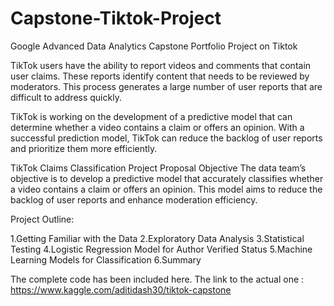 # Capstone-Tiktok-Project
Google Advanced Data Analytics Capstone Portfolio Project on Tiktok


TikTok users have the ability to report videos and comments that contain user claims. These reports identify content that needs to be reviewed by moderators. This process generates a large number of user reports that are difficult to address quickly.

TikTok is working on the development of a predictive model that can determine whether a video contains a claim or offers an opinion. With a successful prediction model, TikTok can reduce the backlog of user reports and prioritize them more efficiently.

TikTok Claims Classification Project Proposal
Objective
The data team’s objective is to develop a predictive model that accurately classifies whether a video contains a claim or offers an opinion. This model aims to reduce the backlog of user reports and enhance moderation efficiency.



Project Outline:


1.Getting Familiar with the Data 
2.Exploratory Data Analysis
3.Statistical Testing
4.Logistic Regression Model for Author Verified Status
5.Machine Learning Models for Classification
6.Summary 

The complete code has been included here. The link to the actual one : https://www.kaggle.com/aditidash30/tiktok-capstone
